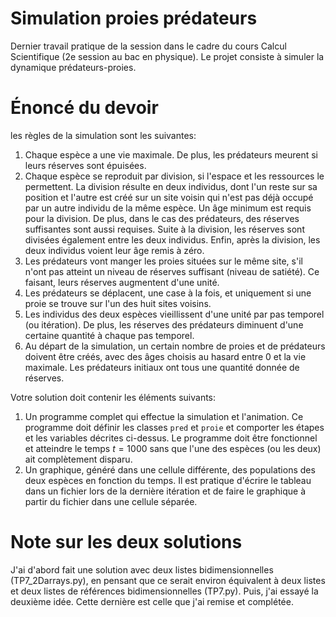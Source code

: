 # Simulation proies prédateurs

Dernier travail pratique de la session dans le cadre du cours Calcul Scientifique (2e session au bac en physique). Le projet consiste à simuler la dynamique prédateurs-proies.

# Énoncé du devoir

les règles de la simulation sont les suivantes:

1. Chaque espèce a une vie maximale. De plus, les prédateurs meurent si leurs réserves sont épuisées.
1. Chaque espèce se reproduit par division, si l'espace et les ressources le permettent. 
La division résulte en deux individus, dont l'un reste sur sa position et l'autre est créé sur un site voisin qui n'est pas déjà occupé par un autre individu de la même espèce.
Un âge minimum est requis pour la division. De plus, dans le cas des prédateurs, des réserves suffisantes sont aussi requises. Suite à la division, les réserves sont divisées également entre les deux individus.
Enfin, après la division, les deux individus voient leur âge remis à zéro.
1. Les prédateurs vont manger les proies situées sur le même site, s'il n'ont pas atteint un niveau de réserves suffisant (niveau de satiété). Ce faisant, leurs réserves augmentent d'une unité.
1. Les prédateurs se déplacent, une case à la fois, et uniquement si une proie se trouve sur l'un des huit sites voisins.
1. Les individus des deux espèces vieillissent d'une unité par pas temporel (ou itération). De plus, les réserves des prédateurs diminuent d'une certaine quantité à chaque pas temporel.
1. Au départ de la simulation, un certain nombre de proies et de prédateurs doivent être créés, avec des âges choisis au hasard entre 0 et la vie maximale. Les prédateurs initiaux ont tous une quantité donnée de réserves.

Votre solution doit contenir les éléments suivants:

1. Un programme complet qui effectue la simulation et l'animation. Ce programme doit définir les classes `pred` et `proie` et comporter les étapes et les variables décrites ci-dessus. Le programme doit être fonctionnel et atteindre le temps $t=1000$ sans que l'une des espèces (ou les deux) ait complètement disparu.
2. Un graphique, généré dans une cellule différente, des populations des deux espèces en fonction du temps. Il est pratique d'écrire le tableau dans un fichier lors de la dernière itération et de faire le graphique à partir du fichier dans une cellule séparée.

# Note sur les deux solutions

J'ai d'abord fait une solution avec deux listes bidimensionnelles (TP7_2Darrays.py), en pensant que ce serait environ équivalent à deux listes et deux listes de références bidimensionnelles (TP7.py). Puis, j'ai essayé la deuxième idée. Cette dernière est celle que j'ai remise et complétée.
